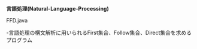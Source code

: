 **言語処理(Natural-Language-Processing)**

FFD.java

-言語処理の構文解析に用いられるFirst集合、Follow集合、Direct集合を求めるプログラム
